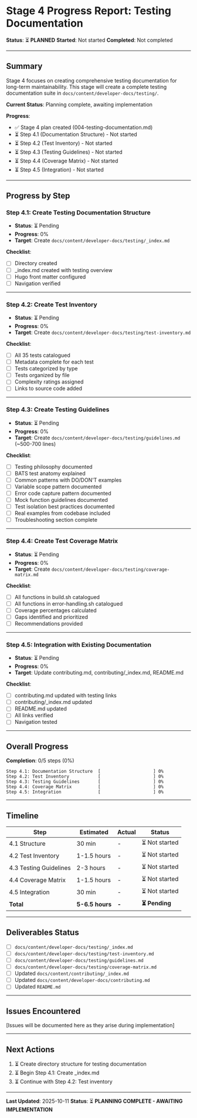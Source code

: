 # Stage 4 Progress Report: Testing Documentation

**Status**: ⏳ **PLANNED**
**Started**: Not started
**Completed**: Not completed

---

## Summary

Stage 4 focuses on creating comprehensive testing documentation for long-term maintainability. This stage will create a complete testing documentation suite in `docs/content/developer-docs/testing/`.

**Current Status**: Planning complete, awaiting implementation

**Progress**:
- ✅ Stage 4 plan created (004-testing-documentation.md)
- ⏳ Step 4.1 (Documentation Structure) - Not started
- ⏳ Step 4.2 (Test Inventory) - Not started
- ⏳ Step 4.3 (Testing Guidelines) - Not started
- ⏳ Step 4.4 (Coverage Matrix) - Not started
- ⏳ Step 4.5 (Integration) - Not started

---

## Progress by Step

### Step 4.1: Create Testing Documentation Structure
- **Status**: ⏳ Pending
- **Progress**: 0%
- **Target**: Create `docs/content/developer-docs/testing/_index.md`

**Checklist**:
- [ ] Directory created
- [ ] _index.md created with testing overview
- [ ] Hugo front matter configured
- [ ] Navigation verified

---

### Step 4.2: Create Test Inventory
- **Status**: ⏳ Pending
- **Progress**: 0%
- **Target**: Create `docs/content/developer-docs/testing/test-inventory.md`

**Checklist**:
- [ ] All 35 tests catalogued
- [ ] Metadata complete for each test
- [ ] Tests categorized by type
- [ ] Tests organized by file
- [ ] Complexity ratings assigned
- [ ] Links to source code added

---

### Step 4.3: Create Testing Guidelines
- **Status**: ⏳ Pending
- **Progress**: 0%
- **Target**: Create `docs/content/developer-docs/testing/guidelines.md` (~500-700 lines)

**Checklist**:
- [ ] Testing philosophy documented
- [ ] BATS test anatomy explained
- [ ] Common patterns with DO/DON'T examples
- [ ] Variable scope pattern documented
- [ ] Error code capture pattern documented
- [ ] Mock function guidelines documented
- [ ] Test isolation best practices documented
- [ ] Real examples from codebase included
- [ ] Troubleshooting section complete

---

### Step 4.4: Create Test Coverage Matrix
- **Status**: ⏳ Pending
- **Progress**: 0%
- **Target**: Create `docs/content/developer-docs/testing/coverage-matrix.md`

**Checklist**:
- [ ] All functions in build.sh catalogued
- [ ] All functions in error-handling.sh catalogued
- [ ] Coverage percentages calculated
- [ ] Gaps identified and prioritized
- [ ] Recommendations provided

---

### Step 4.5: Integration with Existing Documentation
- **Status**: ⏳ Pending
- **Progress**: 0%
- **Target**: Update contributing.md, contributing/_index.md, README.md

**Checklist**:
- [ ] contributing.md updated with testing links
- [ ] contributing/_index.md updated
- [ ] README.md updated
- [ ] All links verified
- [ ] Navigation tested

---

## Overall Progress

**Completion**: 0/5 steps (0%)

```
Step 4.1: Documentation Structure  [                    ] 0%
Step 4.2: Test Inventory           [                    ] 0%
Step 4.3: Testing Guidelines       [                    ] 0%
Step 4.4: Coverage Matrix          [                    ] 0%
Step 4.5: Integration              [                    ] 0%
```

---

## Timeline

| Step | Estimated | Actual | Status |
|------|-----------|--------|--------|
| 4.1 Structure | 30 min | - | ⏳ Not started |
| 4.2 Test Inventory | 1-1.5 hours | - | ⏳ Not started |
| 4.3 Testing Guidelines | 2-3 hours | - | ⏳ Not started |
| 4.4 Coverage Matrix | 1-1.5 hours | - | ⏳ Not started |
| 4.5 Integration | 30 min | - | ⏳ Not started |
| **Total** | **5-6.5 hours** | **-** | **⏳ Pending** |

---

## Deliverables Status

- [ ] `docs/content/developer-docs/testing/_index.md`
- [ ] `docs/content/developer-docs/testing/test-inventory.md`
- [ ] `docs/content/developer-docs/testing/guidelines.md`
- [ ] `docs/content/developer-docs/testing/coverage-matrix.md`
- [ ] Updated `docs/content/contributing/_index.md`
- [ ] Updated `docs/content/developer-docs/contributing.md`
- [ ] Updated `README.md`

---

## Issues Encountered

[Issues will be documented here as they arise during implementation]

---

## Next Actions

1. ⏳ Create directory structure for testing documentation
2. ⏳ Begin Step 4.1: Create _index.md
3. ⏳ Continue with Step 4.2: Test inventory

---

**Last Updated**: 2025-10-11
**Status**: ⏳ **PLANNING COMPLETE - AWAITING IMPLEMENTATION**
